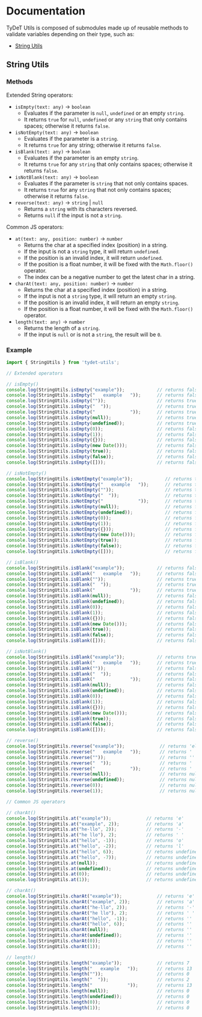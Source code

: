 # Documentation

TyDeT Utils is composed of submodules made up of reusable methods to validate variables depending on their type, such as:

* [String Utils](#string-utils)

## String Utils

### Methods

Extended String operators:

* `isEmpty(text: any)` -> `boolean`
    * Evaluates if the parameter is `null`, `undefined` or an empty `string`.
    * It returns `true` for `null`, `undefined` or any `string` that only contains spaces; otherwise it returns `false`.
* `isNotEmpty(text: any)` -> `boolean`
    * Evaluates if the parameter is a `string`.
    * It returns `true` for any string; otherwise it returns `false`.
* `isBlank(text: any)` -> `boolean`
    * Evaluates if the parameter is an empty `string`.
    * It returns `true` for any `string` that only contains spaces; otherwise it returns `false`.
* `isNotBlank(text: any)` -> `boolean`
    * Evaluates if the parameter is `string` that not only contains spaces.
    * It returns `true` for any `string` that not only contains spaces; otherwise it returns `false`.
* `reverse(text: any)` -> `string` | `null`
    * Returns a `string` with its characters reversed. 
    * Returns `null` if the input is not a `string`.

Common JS operators:

* `at(text: any, position: number)` -> `number`
    * Returns the char at a specified index (position) in a string. 
    * If the input is not a `string` type, it will return `undefined`.
    * If the position is an invalid index, it will return `undefined`.
    * If the position is a float number, it will be fixed with the `Math.floor()` operator.
    * The index can be a negative number to get the latest char in a string.
* `charAt(text: any, position: number)` -> `number`
    * Returns the char at a specified index (position) in a string. 
    * If the input is not a `string` type, it will return an empty `string`.
    * If the position is an invalid index, it will return an empty `string`.
    * If the position is a float number, it will be fixed with the `Math.floor()` operator.
* `length(text: any)` -> `number`
    * Returns the length of a `string`.
    * If the input is `null` or is not a `string`, the result will be `0`.

### Example

```js
import { StringUtils } from 'tydet-utils';

// Extended operators

// isEmpty()
console.log(StringUtils.isEmpty("example"));            // returns false
console.log(StringUtils.isEmpty("   example   "));      // returns false
console.log(StringUtils.isEmpty(""));                   // returns true
console.log(StringUtils.isEmpty("  "));                 // returns true
console.log(StringUtils.isEmpty("             "));      // returns true
console.log(StringUtils.isEmpty(null));                 // returns true
console.log(StringUtils.isEmpty(undefined));            // returns true
console.log(StringUtils.isEmpty(0));                    // returns false
console.log(StringUtils.isEmpty(1));                    // returns false
console.log(StringUtils.isEmpty({}));                   // returns false
console.log(StringUtils.isEmpty(new Date()));           // returns false
console.log(StringUtils.isEmpty(true));                 // returns false
console.log(StringUtils.isEmpty(false));                // returns false
console.log(StringUtils.isEmpty([]));                   // returns false

// isNotEmpty()
console.log(StringUtils.isNotEmpty("example"));            // returns true
console.log(StringUtils.isNotEmpty("   example   "));      // returns true
console.log(StringUtils.isNotEmpty(""));                   // returns true
console.log(StringUtils.isNotEmpty("  "));                 // returns true
console.log(StringUtils.isNotEmpty("             "));      // returns true
console.log(StringUtils.isNotEmpty(null));                 // returns false
console.log(StringUtils.isNotEmpty(undefined));            // returns false
console.log(StringUtils.isNotEmpty(0));                    // returns false
console.log(StringUtils.isNotEmpty(1));                    // returns false
console.log(StringUtils.isNotEmpty({}));                   // returns false
console.log(StringUtils.isNotEmpty(new Date()));           // returns false
console.log(StringUtils.isNotEmpty(true));                 // returns false
console.log(StringUtils.isNotEmpty(false));                // returns false
console.log(StringUtils.isNotEmpty([]));                   // returns false

// isBlank()
console.log(StringUtils.isBlank("example"));            // returns false
console.log(StringUtils.isBlank("   example   "));      // returns false
console.log(StringUtils.isBlank(""));                   // returns true
console.log(StringUtils.isBlank("  "));                 // returns true
console.log(StringUtils.isBlank("             "));      // returns true
console.log(StringUtils.isBlank(null));                 // returns false
console.log(StringUtils.isBlank(undefined));            // returns false
console.log(StringUtils.isBlank(0));                    // returns false
console.log(StringUtils.isBlank(1));                    // returns false
console.log(StringUtils.isBlank({}));                   // returns false
console.log(StringUtils.isBlank(new Date()));           // returns false
console.log(StringUtils.isBlank(true));                 // returns false
console.log(StringUtils.isBlank(false));                // returns false
console.log(StringUtils.isBlank([]));                   // returns false

// isNotBlank()
console.log(StringUtils.isBlank("example"));            // returns true
console.log(StringUtils.isBlank("   example   "));      // returns true
console.log(StringUtils.isBlank(""));                   // returns false
console.log(StringUtils.isBlank("  "));                 // returns false
console.log(StringUtils.isBlank("             "));      // returns false
console.log(StringUtils.isBlank(null));                 // returns false
console.log(StringUtils.isBlank(undefined));            // returns false
console.log(StringUtils.isBlank(0));                    // returns false
console.log(StringUtils.isBlank(1));                    // returns false
console.log(StringUtils.isBlank({}));                   // returns false
console.log(StringUtils.isBlank(new Date()));           // returns false
console.log(StringUtils.isBlank(true));                 // returns false
console.log(StringUtils.isBlank(false));                // returns false
console.log(StringUtils.isBlank([]));                   // returns false

// reverse()
console.log(StringUtils.reverse("example"));             // returns 'elpmaxe'
console.log(StringUtils.reverse("   example   "));       // returns '   elpmaxe   '
console.log(StringUtils.reverse(""));                    // returns ''
console.log(StringUtils.reverse("  "));                  // returns '  '
console.log(StringUtils.reverse("             "));       // returns '             '
console.log(StringUtils.reverse(null));                  // returns null
console.log(StringUtils.reverse(undefined));             // returns null
console.log(StringUtils.reverse(0));                     // returns null
console.log(StringUtils.reverse(1));                     // returns null

// Common JS operators

// charAt()
console.log(StringUtils.at("example"));             // returns 'e'
console.log(StringUtils.at("example", 2));          // returns 'a'
console.log(StringUtils.at("he-llo", 2));           // returns '-'
console.log(StringUtils.at("he llo"), 2);           // returns ' '
console.log(StringUtils.at("hello", -1));           // returns 'o'
console.log(StringUtils.at("hello", -2));           // returns 'l'
console.log(StringUtils.at("hello", 6));            // returns undefined
console.log(StringUtils.at("hello", -7));           // returns undefined
console.log(StringUtils.at(null));                  // returns undefined
console.log(StringUtils.at(undefined));             // returns undefined
console.log(StringUtils.at(0));                     // returns undefined
console.log(StringUtils.at(1));                     // returns undefined

// charAt()
console.log(StringUtils.charAt("example"));             // returns 'e'
console.log(StringUtils.charAt("example", 2));          // returns 'a'
console.log(StringUtils.charAt("he-llo", 2));           // returns '-'
console.log(StringUtils.charAt("he llo"), 2);           // returns ' '
console.log(StringUtils.charAt("hello", -1));           // returns ''
console.log(StringUtils.charAt("hello", 6));            // returns ''
console.log(StringUtils.charAt(null));                  // returns ''
console.log(StringUtils.charAt(undefined));             // returns ''
console.log(StringUtils.charAt(0));                     // returns ''
console.log(StringUtils.charAt(1));                     // returns ''

// length()
console.log(StringUtils.length("example"));             // returns 7
console.log(StringUtils.length("   example   "));       // returns 13
console.log(StringUtils.length(""));                    // returns 0
console.log(StringUtils.length("  "));                  // returns 2
console.log(StringUtils.length("             "));       // returns 13
console.log(StringUtils.length(null));                  // returns 0
console.log(StringUtils.length(undefined));             // returns 0
console.log(StringUtils.length(0));                     // returns 0
console.log(StringUtils.length(1));                     // returns 0
```